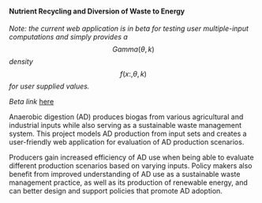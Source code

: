 #### Nutrient Recycling and Diversion of Waste to Energy 

*Note: the current web application is in beta for testing user multiple-input computations and simply provides a* $$Gamma(\theta, k)$$ *density* $$f(x:, \theta, k)$$ *for user supplied values.*

*Beta link* [here](https://nutrient-waste-recycling.herokuapp.com/nwr_app/)

Anaerobic digestion (AD) produces biogas from various agricultural and industrial inputs while also serving as a sustainable waste management system. This project models AD production from input sets and creates a user-friendly web application for evaluation of AD production scenarios. 

Producers gain increased efficiency of AD use when being able to evaluate different production scenarios based on varying inputs. Policy makers also benefit from improved understanding of AD use as a sustainable waste management practice, as well as its production of renewable energy, and can better design and support policies that promote AD adoption.
